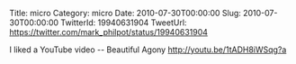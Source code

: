 Title: micro
Category: micro
Date: 2010-07-30T00:00:00
Slug: 2010-07-30T00:00:00
TwitterId: 19940631904
TweetUrl: https://twitter.com/mark_philpot/status/19940631904

I liked a YouTube video -- Beautiful Agony http://youtu.be/1tADH8iWSqg?a